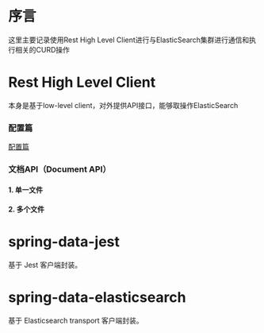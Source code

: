 # 序言

这里主要记录使用Rest High Level Client进行与ElasticSearch集群进行通信和执行相关的CURD操作

# Rest High Level Client
   
   本身是基于low-level client，对外提供API接口，能够取操作ElasticSearch

### 配置篇

[配置篇](configuration/readMe.md)

### 文档API（Document API）

#### 1. 单一文件

#### 2. 多个文件





# spring-data-jest

   基于 Jest 客户端封装。
   
# spring-data-elasticsearch

   基于 Elasticsearch transport 客户端封装。


 